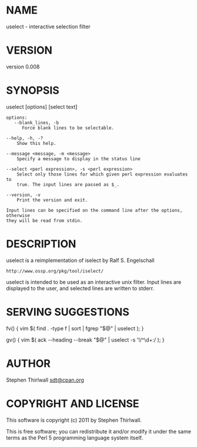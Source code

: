 # NAME

uselect - interactive selection filter

# VERSION

version 0.008

# SYNOPSIS

uselect [options] [select text]

    options:
       --blank_lines, -b
          Force blank lines to be selectable.

    --help, -h, -?
        Show this help.

    --message <message, -m <message>
        Specify a message to display in the status line

    --select <perl expression>, -s <perl expression>
        Select only those lines for which given perl expression evaluates to
        true. The input lines are passed as $_.

    --version, -v
        Print the version and exit.

    Input lines can be specified on the command line after the options, otherwise
    they will be read from stdin.

# DESCRIPTION

uselect is a reimplementation of iselect by Ralf S. Engelschall

    http://www.ossp.org/pkg/tool/iselect/

uselect is intended to be used as an interactive unix filter. Input lines are
displayed to the user, and selected lines are written to stderr.

# SERVING SUGGESTIONS

fv() { vim $( find . -type f | sort | fgrep "$@" | uselect ); }

gv() { vim $( ack --heading --break "$@" | uselect -s '!/^\d+:/ ); }

# AUTHOR

Stephen Thirlwall <sdt@cpan.org>

# COPYRIGHT AND LICENSE

This software is copyright (c) 2011 by Stephen Thirlwall.

This is free software; you can redistribute it and/or modify it under
the same terms as the Perl 5 programming language system itself.